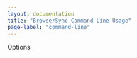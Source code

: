 ```yaml
---
layout: documentation
title: "BrowserSync Command Line Usage"
page-label: "command-line"
---
```


Options